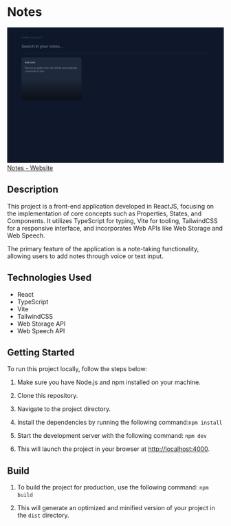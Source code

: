 # Notes

[<img src="./src/assets/image.png" alt="portfolio">](https://nlw-expert-pearl.vercel.app/)
[Notes - Website](https://nlw-expert-pearl.vercel.app/)

## Description

This project is a front-end application developed in ReactJS, focusing on the implementation of core concepts such as
Properties, States, and Components. It utilizes TypeScript for typing, Vite for tooling, TailwindCSS for a responsive
interface, and incorporates Web APIs like Web Storage and Web Speech.

The primary feature of the application is a note-taking functionality, allowing users to add notes through voice or text
input.

## Technologies Used

- React
- TypeScript
- Vite
- TailwindCSS
- Web Storage API
- Web Speech API

## Getting Started

To run this project locally, follow the steps below:

1. Make sure you have Node.js and npm installed on your machine.
2. Clone this repository.
3. Navigate to the project directory.
4. Install the dependencies by running the following command:```` npm install ````

5. Start the development server with the following command:  ```` npm dev ````

6. This will launch the project in your browser at [http://localhost:4000](http://localhost:4000).

## Build

1. To build the project for production, use the following command: ``` npm build ```

2. This will generate an optimized and minified version of your project in the `dist` directory.
